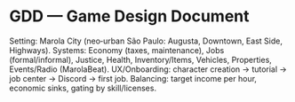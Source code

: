 # GDD — Game Design Document
Setting: Marola City (neo‑urban São Paulo: Augusta, Downtown, East Side, Highways).
Systems: Economy (taxes, maintenance), Jobs (formal/informal), Justice, Health, Inventory/Items, Vehicles, Properties, Events/Radio (MarolaBeat).
UX/Onboarding: character creation → tutorial → job center → Discord → first job.
Balancing: target income per hour, economic sinks, gating by skill/licenses.
